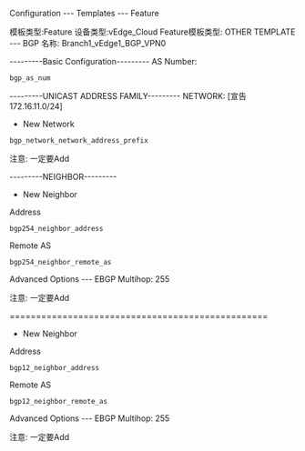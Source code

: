 Configuration --- Templates --- Feature

模板类型:Feature
设备类型:vEdge_Cloud
Feature模板类型: OTHER TEMPLATE --- BGP
名称: Branch1_vEdge1_BGP_VPN0

---------Basic Configuration---------
AS Number:
```shell
bgp_as_num
```

---------UNICAST ADDRESS FAMILY---------
NETWORK: [宣告172.16.11.0/24]
+ New Network
```shell
bgp_network_network_address_prefix
```
注意: 一定要Add

---------NEIGHBOR---------
+ New Neighbor

Address
```shell
bgp254_neighbor_address
```

Remote AS
```shell
bgp254_neighbor_remote_as
```

Advanced Options --- EBGP Multihop: 255

注意: 一定要Add

=================================================

+ New Neighbor

Address
```shell
bgp12_neighbor_address
```

Remote AS
```shell
bgp12_neighbor_remote_as
```

Advanced Options --- EBGP Multihop: 255

注意: 一定要Add
